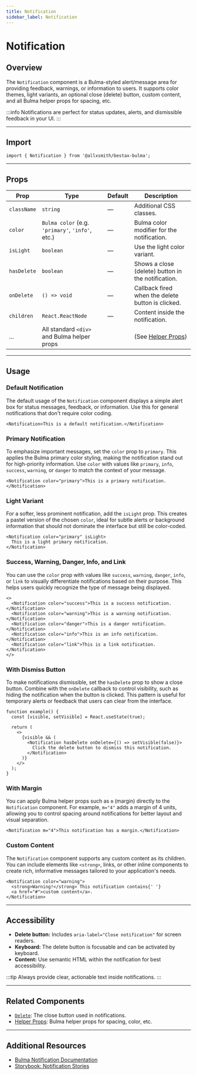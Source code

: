 ```yaml
---
title: Notification
sidebar_label: Notification
---
```


# Notification

## Overview

The `Notification` component is a Bulma-styled alert/message area for providing feedback, warnings, or information to users. It supports color themes, light variants, an optional close (delete) button, custom content, and all Bulma helper props for spacing, etc.

:::info
Notifications are perfect for status updates, alerts, and dismissible feedback in your UI.
:::

---

## Import

```tsx
import { Notification } from '@allxsmith/bestax-bulma';
```

---

## Props

| Prop        | Type                                             | Default | Description                                        |
| ----------- | ------------------------------------------------ | ------- | -------------------------------------------------- |
| `className` | `string`                                         | —       | Additional CSS classes.                            |
| `color`     | `Bulma color` (e.g. `'primary'`, `'info'`, etc.) | —       | Bulma color modifier for the notification.         |
| `isLight`   | `boolean`                                        | —       | Use the light color variant.                       |
| `hasDelete` | `boolean`                                        | —       | Shows a close (delete) button in the notification. |
| `onDelete`  | `() => void`                                     | —       | Callback fired when the delete button is clicked.  |
| `children`  | `React.ReactNode`                                | —       | Content inside the notification.                   |
| ...         | All standard `<div>` and Bulma helper props      |         | (See [Helper Props](../helpers/usebulmaclasses))   |

---

## Usage

### Default Notification

The default usage of the `Notification` component displays a simple alert box for status messages, feedback, or information. Use this for general notifications that don't require color coding.

```tsx live
<Notification>This is a default notification.</Notification>
```

### Primary Notification

To emphasize important messages, set the `color` prop to `primary`. This applies the Bulma primary color styling, making the notification stand out for high-priority information. Use `color` with values like `primary`, `info`, `success`, `warning`, or `danger` to match the context of your message.

```tsx live
<Notification color="primary">This is a primary notification.</Notification>
```

### Light Variant

For a softer, less prominent notification, add the `isLight` prop. This creates a pastel version of the chosen `color`, ideal for subtle alerts or background information that should not dominate the interface but still be color-coded.

```tsx live
<Notification color="primary" isLight>
  This is a light primary notification.
</Notification>
```

### Success, Warning, Danger, Info, and Link

You can use the `color` prop with values like `success`, `warning`, `danger`, `info`, or `link` to visually differentiate notifications based on their purpose. This helps users quickly recognize the type of message being displayed.

```tsx live
<>
  <Notification color="success">This is a success notification.</Notification>
  <Notification color="warning">This is a warning notification.</Notification>
  <Notification color="danger">This is a danger notification.</Notification>
  <Notification color="info">This is an info notification.</Notification>
  <Notification color="link">This is a link notification.</Notification>
</>
```

### With Dismiss Button

To make notifications dismissible, set the `hasDelete` prop to show a close button. Combine with the `onDelete` callback to control visibility, such as hiding the notification when the button is clicked. This pattern is useful for temporary alerts or feedback that users can clear from the interface.

```tsx live
function example() {
  const [visible, setVisible] = React.useState(true);

  return (
    <>
      {visible && (
        <Notification hasDelete onDelete={() => setVisible(false)}>
          Click the delete button to dismiss this notification.
        </Notification>
      )}
    </>
  );
}
```

### With Margin

You can apply Bulma helper props such as `m` (margin) directly to the `Notification` component. For example, `m="4"` adds a margin of 4 units, allowing you to control spacing around notifications for better layout and visual separation.

```tsx live
<Notification m="4">This notification has a margin.</Notification>
```

### Custom Content

The `Notification` component supports any custom content as its children. You can include elements like `<strong>`, links, or other inline components to create rich, informative messages tailored to your application's needs.

```tsx live
<Notification color="warning">
  <strong>Warning!</strong> This notification contains{' '}
  <a href="#">custom content</a>.
</Notification>
```

---

## Accessibility

- **Delete button:** Includes `aria-label="Close notification"` for screen readers.
- **Keyboard:** The delete button is focusable and can be activated by keyboard.
- **Content:** Use semantic HTML within the notification for best accessibility.

:::tip
Always provide clear, actionable text inside notifications.
:::

---

## Related Components

- [`Delete`](./delete.md): The close button used in notifications.
- [Helper Props](../helpers/usebulmaclasses.md): Bulma helper props for spacing, color, etc.

---

## Additional Resources

- [Bulma Notification Documentation](https://bulma.io/documentation/elements/notification/)
- [Storybook: Notification Stories](https://bestax.io/storybook/?path=/story/elements-notification--default)
